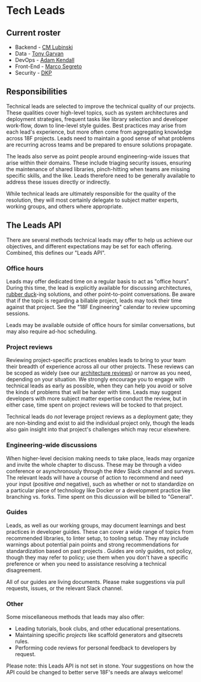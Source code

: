 # Tech Leads

## Current roster

* Backend - [CM Lubinski](https://gsa-tts.slack.com/messages/@cm)
* Data - [Tony Garvan](https://gsa-tts.slack.com/messages/@tony)
* DevOps - [Adam Kendall](https://gsa-tts.slack.com/messages/@adamkendall)
* Front-End - [Marco Segreto](https://gsa-tts.slack.com/messages/@marco)
* Security - [DKP](https://gsa-tts.slack.com/messages/@dkp)

## Responsibilities

Technical leads are selected to improve the technical quality of our projects. 
These qualities cover high-level topics, such as system architectures and 
deployment strategies, frequent tasks like library selection and developer 
work-flow, down to line-level style guides. Best practices may arise from each 
lead's experience, but more often come from aggregating knowledge across 18F 
projects. Leads need to maintain a good sense of what problems are recurring 
across teams and be prepared to ensure solutions propagate.

The leads also serve as point people around engineering-wide issues that arise 
within their domains. These include triaging security issues, ensuring the 
maintenance of shared libraries, pinch-hitting when teams are missing specific 
skills, and the like. Leads therefore need to be generally available to 
address these issues directly or indirectly.

While technical leads are ultimately responsible for the quality of the 
resolution, they will most certainly delegate to subject matter experts, 
working groups, and others where appropriate.

## The Leads API

There are several methods technical leads may offer to help us achieve our 
objectives, and different expectations may be set for each offering. Combined, 
this defines our "Leads API".

### Office hours

Leads may offer dedicated time on a regular basis to act as "office hours". 
During this time, the lead is explicitly available for discussing
architectures, [rubber
duck](https://en.wikipedia.org/wiki/Rubber_duck_debugging)-ing solutions, and
other point-to-point conversations. Be aware that if the topic is regarding a
billable project, leads may tock their time against that project. See the "18F
Engineering" calendar to review upcoming sessions.

Leads may be available outside of office hours for similar conversations, but
may also require ad-hoc scheduling.

### Project reviews

Reviewing project-specific practices enables leads to bring to your team their
breadth of experience across all our other projects. These reviews can be
scoped as widely (see our [architecture reviews](../architecture_reviews/)) or
narrow as you need, depending on your situation. We strongly encourage you to
engage with technical leads as early as possible, when they can help you avoid
or solve the kinds of problems that will be harder with time. Leads may
suggest developers with more subject matter expertise conduct the review, but
in either case, time spent on project reviews will be tocked to that project.

Technical leads do *not* leverage project reviews as a deployment gate; they 
are non-binding and exist to aid the individual project only, though the leads 
also gain insight into that project's challenges which may recur elsewhere.

### Engineering-wide discussions

When higher-level decision making needs to take place, leads may organize and
invite the whole chapter to discuss. These may be through a video conference
or asynchronously through the #dev Slack channel and surveys. The relevant 
leads will have a course of action to recommend and need your input 
(positive *and* negative), such as whether or not to standardize on a 
particular piece of technology like Docker or a development practice like 
branching vs. forks. Time spent on this dicussion will be billed to "General".

### Guides

Leads, as well as our working groups, may document learnings and best 
practices in developer guides. These can cover a wide range of topics
from recommended libraries, to linter setup, to tooling setup. They may include
warnings about potential pain points and strong recommendations for 
standardization based on past projects . Guides are only guides, not policy, 
though they may refer to policy; use them when you don't have a specific 
preference or when you need to assistance resolving a technical disagreement.

All of our guides are living documents. Please make suggestions via pull
requests, issues, or the relevant Slack channel.

### Other

Some miscellaneous methods that leads may also offer:

* Leading tutorials, book clubs, and other educational presentations.
* Maintaining specific *projects* like scaffold generators and gitsecrets
  rules.
* Performing code reviews for personal feedback to developers by request.

Please note: this Leads API is not set in stone. Your suggestions on how the 
API could be changed to better serve 18F's needs are always welcome!
